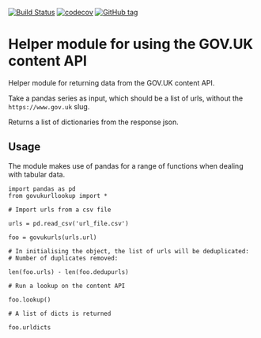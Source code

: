 [![Build Status](https://travis-ci.org/ukgovdatascience/govukurllookup.svg?branch=master)](https://travis-ci.org/ukgovdatascience/govukurllookup)
[![codecov](https://codecov.io/gh/ukgovdatascience/govukurllookup/branch/master/graph/badge.svg)](https://codecov.io/gh/ukgovdatascience/govukurllookup)
[![GitHub tag](https://img.shields.io/github/tag/ukgovdatascience/govukurlookup.svg)](https://github.com/ukgovdatascience/govukurllookup/releases)

# Helper module for using the GOV.UK content API

Helper module for returning data from the GOV.UK content API.

Take a pandas series as input, which should be a list of urls, without the `https://www.gov.uk` slug.

Returns a list of dictionaries from the response json.

## Usage

The module makes use of pandas for a range of functions when dealing with tabular data.

```
import pandas as pd
from govukurllookup import *

# Import urls from a csv file

urls = pd.read_csv('url_file.csv')

foo = govukurls(urls.url)

# In initialising the object, the list of urls will be deduplicated:
# Number of duplicates removed:

len(foo.urls) - len(foo.dedupurls)

# Run a lookup on the content API

foo.lookup()

# A list of dicts is returned

foo.urldicts

```

